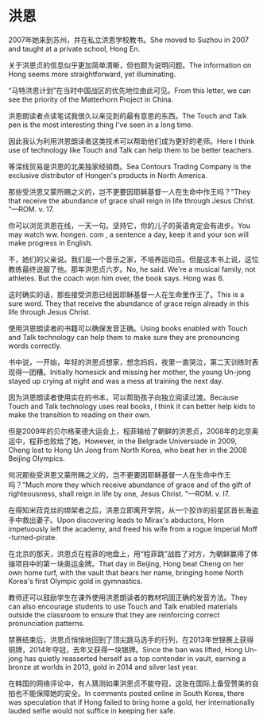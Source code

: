 # 洪恩

<p><span class="chinese">2007年她来到苏州，并在私立洪恩学校教书。</span><span class="english">She moved to Suzhou in 2007 and taught at a private school, Hong En.</span></p>

<p><span class="chinese">关于洪恩贞的信息似乎更加简单清晰，但也颇为说明问题。</span><span class="english">The information on Hong seems more straightforward, yet illuminating.</span></p>

<p><span class="chinese">“马特洪恩计划”在当时中国战区的优先地位由此可见。</span><span class="english">From this letter, we can see the priority of the Matterhorn Project in China.</span></p>

<p><span class="chinese">洪恩朗读者点读笔试我很久以来见到的最有意思的东西。</span><span class="english">The Touch and Talk pen is the most interesting thing I've seen in a long time.</span></p>

<p><span class="chinese">因此我认为利用洪恩朗读者这类技术可以帮助他们成为更好的老师。</span><span class="english">Here I think use of technology like Touch and Talk can help them to be better teachers.</span></p>

<p><span class="chinese">等深线贸易是洪恩的北美独家经销商。</span><span class="english">Sea Contours Trading Company is the exclusive distributor of Hongen's products in North America.</span></p>

<p><span class="chinese">那些受洪恩又蒙所赐之义的，岂不更要因耶稣基督一人在生命中作王吗？</span><span class="english">"They that receive the abundance of grace shall reign in life through Jesus Christ. "—ROM. v. 17.</span></p>

<p><span class="chinese">你可以浏览洪恩在线，一天一句。坚持它，你的儿子的英语肯定会有进步。</span><span class="english">You may watch ww. hongen. com , a sentence a day, keep it and your son will make progress in English.</span></p>

<p><span class="chinese">不，她们的父亲说。我们是一个音乐之家，不培养运动员。但是这本书上说，这位教练最终说服了他。那年洪恩贞六岁。</span><span class="english">No, he said. We're a musical family, not athletes. But the coach won him over, the book says. Hong was 6.</span></p>

<p><span class="chinese">这时确实的话，那些接受洪恩已经因耶稣基督一人在生命里作王了。</span><span class="english">This is a sure word. They that receive the abundance of grace reign already in this life through Jesus Christ.</span></p>

<p><span class="chinese">使用洪恩朗读者的书籍可以确保发音正确。</span><span class="english">Using books enabled with Touch and Talk technology can help them to make sure they are pronouncing words correctly.</span></p>

<p><span class="chinese">书中说，一开始，年轻的洪恩贞想家，想念妈妈，夜里一直哭泣，第二天训练时表现得一团糟。</span><span class="english">Initially homesick and missing her mother, the young Un-jong stayed up crying at night and was a mess at training the next day.</span></p>

<p><span class="chinese">因为洪恩朗读者使用实在的书本，可以帮助孩子向独立阅读过渡。</span><span class="english">Because Touch and Talk technology uses real books, I think it can better help kids to make the transition to reading on their own.</span></p>

<p><span class="chinese">但是2009年的贝尔格莱德大运会上，程菲输给了朝鲜的洪恩贞，2008年的北京奥运中，程菲也败给了她。</span><span class="english">However, in the Belgrade Universiade in 2009, Cheng lost to Hong Un Jong from North Korea, who beat her in the 2008 Beijing Olympics.</span></p>

<p><span class="chinese">何况那些受洪恩又蒙所赐之义的，岂不更要因耶稣基督一人在生命中作王吗？</span><span class="english">"Much more they which receive abundance of grace and of the gift of righteousness, shall reign in life by one, Jesus Christ. "—ROM. v. I7.</span></p>

<p><span class="chinese">在得知米菈克丝的绑架者之后，洪恩立即离开学院，从一个狡诈的前星区首长海盗手中救出妻子。</span><span class="english">Upon discovering leads to Mirax's abductors, Horn impetuously left the academy, and freed his wife from a rogue Imperial Moff -turned-pirate.</span></p>

<p><span class="chinese">在北京的那天，洪恩贞在程菲的地盘上，用“程菲跳”战胜了对方，为朝鲜赢得了体操项目中的第一块奥运金牌。</span><span class="english">That day in Beijing, Hong beat Cheng on her own home turf, with the vault that bears her name, bringing home North Korea's first Olympic gold in gymnastics.</span></p>

<p><span class="chinese">教师还可以鼓励学生在课外使用洪恩朗读者的教材巩固正确的发音方法。</span><span class="english">They can also encourage students to use Touch and Talk enabled materials outside the classroom to ensure that they are reinforcing correct pronunciation patterns.</span></p>

<p><span class="chinese">禁赛结束后，洪恩贞悄悄地回到了顶尖跳马选手的行列，在2013年世锦赛上获得铜牌，2014年夺冠，去年又获得一块银牌。</span><span class="english">Since the ban was lifted, Hong Un-jong has quietly reasserted herself as a top contender in vault, earning a bronze at worlds in 2013, gold in 2014 and silver last year.</span></p>

<p><span class="chinese">在韩国的网络评论中，有人猜测如果洪恩贞不能夺冠，这张在国际上备受赞美的自拍也不能保障她的安全。</span><span class="english">In comments posted online in South Korea, there was speculation that if Hong failed to bring home a gold, her internationally lauded selfie would not suffice in keeping her safe.</span></p>

